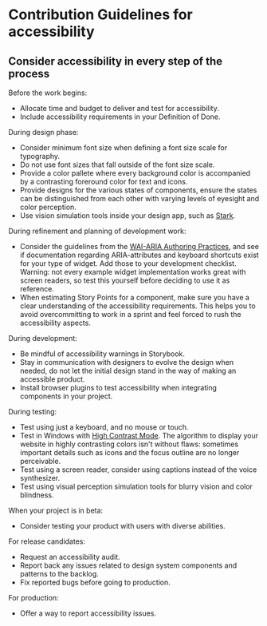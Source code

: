 <!--
@license EUPL-1.2
Copyright (c) 2021 Robbert Broersma
-->

# Contribution Guidelines for accessibility

## Consider accessibility in every step of the process

Before the work begins:

- Allocate time and budget to deliver and test for accessibility.
- Include accessibility requirements in your Definition of Done.

During design phase:

- Consider minimum font size when defining a font size scale for typography.
- Do not use font sizes that fall outside of the font size scale.
- Provide a color pallete where every background color is accompanied by a contrasting foreround color for text and icons.
- Provide designs for the various states of components, ensure the states can be distinguished from each other with varying levels of eyesight and color perception.
- Use vision simulation tools inside your design app, such as [Stark](https://www.getstark.co).

During refinement and planning of development work:

- Consider the guidelines from the [WAI-ARIA Authoring Practices](https://www.w3.org/TR/wai-aria-practices/#aria_ex), and see if documentation regarding ARIA-attributes and keyboard shortcuts exist for your type of widget. Add those to your development checklist. Warning: not every example widget implementation works great with screen readers, so test this yourself before deciding to use it as reference.
- When estimating Story Points for a component, make sure you have a clear understanding of the accessibility requirements. This helps you to avoid overcommitting to work in a sprint and feel forced to rush the accessibility aspects.

During development:

- Be mindful of accessibility warnings in Storybook.
- Stay in communication with designers to evolve the design when needed, do not let the initial design stand in the way of making an accessible product.
- Install browser plugins to test accessibility when integrating components in your project.

During testing:

- Test using just a keyboard, and no mouse or touch.
- Test in Windows with [High Contrast Mode](https://support.microsoft.com/en-us/windows/turn-high-contrast-mode-on-or-off-in-windows-909e9d89-a0f9-a3a9-b993-7a6dcee85025). The algorithm to display your website in highly contrasting colors isn't without flaws: sometimes important details such as icons and the focus outline are no longer perceivable.
- Test using a screen reader, consider using captions instead of the voice synthesizer.
- Test using visual perception simulation tools for blurry vision and color blindness.

When your project is in beta:

- Consider testing your product with users with diverse abilities.

For release candidates:

- Request an accessibility audit.
- Report back any issues related to design system components and patterns to the backlog.
- Fix reported bugs before going to production.

For production:

- Offer a way to report accessibility issues.
